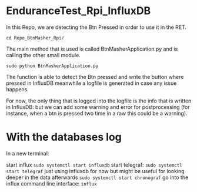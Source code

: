 # EnduranceTest_Rpi_InfluxDB

In this Repo, we are detecting the Btn Pressed in order to use it in the RET.
```
cd Repo_BtnMasher_Rpi/
```

The main method that is used is called  BtnMasherApplication.py and is calling the other small module.
```
sudo python BtnMasherApplication.py
```

The function is able to detect the Btn pressed and write the button where pressed in InfluxDB meanwhile a logfile is generated in case any issue happens.

For now, the only thing that is logged into the logfile is the info that is written in InfluxDB: but we can add some warning and error for postprocessing (for instance, when a btn is pressed two time in a raw this could be a warning). 

# With the databases log
In a new terminal:

start influx
```sudo systemctl start influxdb```
start telegraf:
```sudo systemctl start telegraf```
 just using influxdb for now but might be useful for looking deeper in the data afterwards
```sudo systemctl start chronograf```
go into the influx command line interface:
```influx```

